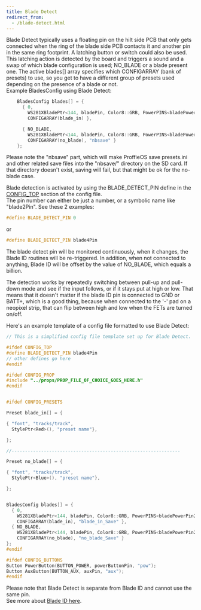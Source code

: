 ```yaml
---
title: Blade Detect
redirect_from:
  - /blade-detect.html
---
```

Blade Detect typically uses a floating pin on the hilt side PCB that only gets connected when the ring of the blade side PCB contacts it and another pin in the same ring footprint. A latching button or switch could also be used.  
This latching action is detected by the board and triggers a sound and a swap of which blade configuration is used; NO_BLADE or a blade present one. The active blades[] array specifies which CONFIGARRAY (bank of presets) to use, so you get to have a different group of presets used depending on the presence of a blade or not.  
Example BladesConfig using Blade Detect:
```cpp
    BladesConfig blades[] = {
      { 0,
        WS281XBladePtr<144, bladePin, Color8::GRB, PowerPINS<bladePowerPin2, bladePowerPin3> >(),
        CONFIGARRAY(blade_in) },

      { NO_BLADE,
        WS281XBladePtr<144, bladePin, Color8::GRB, PowerPINS<bladePowerPin2, bladePowerPin3> >(),
        CONFIGARRAY(no_blade), "nbsave" }
    };
```

Please note the "nbsave" part, which will make ProffieOS save presets.ini and other related save files into the "nbsave/" directory on the SD card. If that directory doesn't exist, saving will fail, but that might be ok for the no-blade case.

  
Blade detection is activated by using the BLADE_DETECT_PIN define in the [CONFIG_TOP](/config/the-config_top-section) section of the config file.  
The pin number can either be just a number, or a symbolic name like "blade2Pin". See these 2 examples:   

```cpp
#define BLADE_DETECT_PIN 0
```
or  
```cpp
#define BLADE_DETECT_PIN blade4Pin  
```

The blade detect pin will be monitored continuously, when it changes, the Blade ID routines will be re-triggered. In addition, when not connected to anything, Blade ID will be offset by the value of NO_BLADE, which equals a billion.

The detection works by repeatedly switching between pull-up and pull-down mode and see if the input follows, or if it stays put at high or low. That means that it doesn't matter if the blade ID pin is connected to GND or BATT+, which is a good thing, because when connected to the '-' pad on a neopixel strip, that can flip between high and low when the FETs are turned on/off.

Here's an example template of a config file formatted to use Blade Detect:  
```cpp
// This is a simplified config file template set up for Blade Detect.

#ifdef CONFIG_TOP
#define BLADE_DETECT_PIN blade4Pin
// other defines go here
#endif

#ifdef CONFIG_PROP
#include "../props/PROP_FILE_OF_CHOICE_GOES_HERE.h"
#endif


#ifdef CONFIG_PRESETS

Preset blade_in[] = {

{ "font", "tracks/track",
  StylePtr<Red>(), "preset name"},

};

//---------------------------------------------------------------

Preset no_blade[] = {

{ "font", "tracks/track",
  StylePtr<Blue>(), "preset name"},

};


BladesConfig blades[] = {
  { 0,
    WS281XBladePtr<144, bladePin, Color8::GRB, PowerPINS<bladePowerPin2, bladePowerPin3> >(),
    CONFIGARRAY(blade_in), "blade_in_Save" },
  { NO_BLADE,
    WS281XBladePtr<144, bladePin, Color8::GRB, PowerPINS<bladePowerPin2, bladePowerPin3> >(),
    CONFIGARRAY(no_blade), "no_blade_Save" }
};
#endif

#ifdef CONFIG_BUTTONS
Button PowerButton(BUTTON_POWER, powerButtonPin, "pow"); 
Button AuxButton(BUTTON_AUX, auxPin, "aux");
#endif

```  

Please note that Blade Detect is separate from Blade ID and cannot use the same pin.  
See more about [Blade ID here](blade-id.html).
